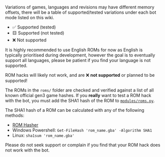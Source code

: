 Variations of games, languages and revisions may have different memory offsets, there will be a table of supported/tested variations under each bot mode listed on this wiki.

- ✅ Supported (tested)
- 🟨 Supported (not tested)
- ❌ Not supported

It is highly recommended to use English ROMs for now as English is typically prioritised during development, however the goal is to eventually support all languages, please be patient if you find your language is not supported.

ROM hacks will likely not work, and are ❌ **not supported** or planned to be supported!

The ROMs in the `roms/` folder are checked and verified against a list of all known official gen3 game hashes. If you **really** want to test a ROM hack with the bot, you must add the SHA1 hash of the ROM to [`modules/roms.py`](https://github.com/40Cakes/pokebot-gen3/blob/main/modules/roms.py).

The SHA1 hash of a ROM can be calculated with any of the following methods:
- [ROM Hasher](https://www.romhacking.net/utilities/1002/)
- Windows Powershell: `Get-FileHash 'rom_name.gba' -Algorithm SHA1`
- Linux: `sha1sum 'rom_name.gba'`

Please do not seek support or complain if you find that your ROM hack does not work with the bot.